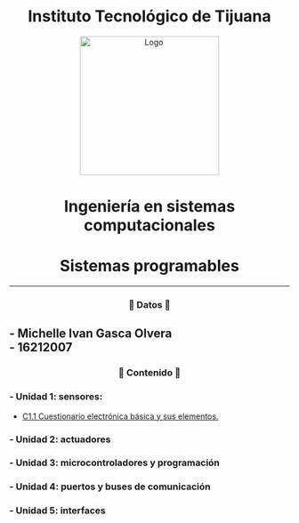 # <div align="center">Instituto Tecnológico de Tijuana</div>  
<div align="center">
    <img alt="Logo" src="https://www.tijuana.tecnm.mx/wp-content/themes/tecnm/images/logo_TECT.png" width=250 height=250>
</div>  

# <div align="center"> Ingeniería en sistemas computacionales </div>
# <div align="center"> Sistemas programables </div> 
---
### <div align="center">:page_with_curl: Datos :page_with_curl:</div>
**- Michelle Ivan Gasca Olvera**  
**- 16212007**  
---
### <div align="center">:green_book: Contenido :green_book: </div>
### - Unidad 1: sensores:  
  - [C1.1 Cuestionario electrónica básica y sus elementos.](C-md/C1.1_ElectronicaBasica_y_elementos_GascaOlvera.md)
### - Unidad 2: actuadores  
### - Unidad 3: microcontroladores y programación  
### - Unidad 4: puertos y buses de comunicación  
### - Unidad 5: interfaces  
